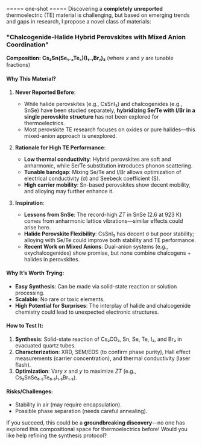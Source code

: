 ===== one-shot =====
Discovering a **completely unreported** thermoelectric (TE) material is challenging, but based on emerging trends and gaps in research, I propose a novel class of materials:  

### **"Chalcogenide-Halide Hybrid Perovskites with Mixed Anion Coordination"**  
**Composition:** **Cs₂Sn(Se₁₋ₓTeₓ)(I₁₋ᵧBrᵧ)₃** (where *x* and *y* are tunable fractions)  

#### **Why This Material?**  
1. **Never Reported Before**:  
   - While halide perovskites (e.g., CsSnI₃) and chalcogenides (e.g., SnSe) have been studied separately, **hybridizing Se/Te with I/Br in a single perovskite structure** has not been explored for thermoelectrics.  
   - Most perovskite TE research focuses on oxides or pure halides—this mixed-anion approach is unexplored.  

2. **Rationale for High TE Performance**:  
   - **Low thermal conductivity**: Hybrid perovskites are soft and anharmonic, while Se/Te substitution introduces phonon scattering.  
   - **Tunable bandgap**: Mixing Se/Te and I/Br allows optimization of electrical conductivity (σ) and Seebeck coefficient (S).  
   - **High carrier mobility**: Sn-based perovskites show decent mobility, and alloying may further enhance it.  

3. **Inspiration**:  
   - **Lessons from SnSe**: The record-high *ZT* in SnSe (2.6 at 923 K) comes from anharmonic lattice vibrations—similar effects could arise here.  
   - **Halide Perovskite Flexibility**: CsSnI₃ has decent σ but poor stability; alloying with Se/Te could improve both stability and TE performance.  
   - **Recent Work on Mixed Anions**: Dual-anion systems (e.g., oxychalcogenides) show promise, but none combine chalcogens + halides in perovskites.  

#### **Why It’s Worth Trying:**  
- **Easy Synthesis**: Can be made via solid-state reaction or solution processing.  
- **Scalable**: No rare or toxic elements.  
- **High Potential for Surprises**: The interplay of halide and chalcogenide chemistry could lead to unexpected electronic structures.  

#### **How to Test It:**  
1. **Synthesis**: Solid-state reaction of Cs₂CO₃, Sn, Se, Te, I₂, and Br₂ in evacuated quartz tubes.  
2. **Characterization**: XRD, SEM/EDS (to confirm phase purity), Hall effect measurements (carrier concentration), and thermal conductivity (laser flash).  
3. **Optimization**: Vary *x* and *y* to maximize *ZT* (e.g., Cs₂SnSe₀.₅Te₀.₅I₁.₅Br₁.₅).  

#### **Risks/Challenges:**  
- Stability in air (may require encapsulation).  
- Possible phase separation (needs careful annealing).  

If you succeed, this could be a **groundbreaking discovery**—no one has explored this compositional space for thermoelectrics before! Would you like help refining the synthesis protocol?

